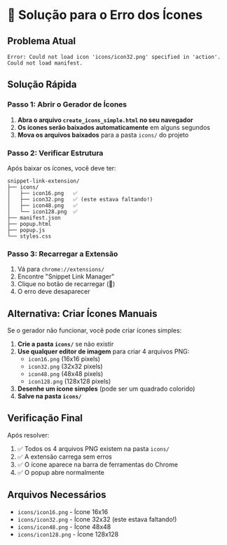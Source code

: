 # 🔧 Solução para o Erro dos Ícones

## Problema Atual
```
Error: Could not load icon 'icons/icon32.png' specified in 'action'.
Could not load manifest.
```

## Solução Rápida

### Passo 1: Abrir o Gerador de Ícones
1. **Abra o arquivo `create_icons_simple.html` no seu navegador**
2. **Os ícones serão baixados automaticamente** em alguns segundos
3. **Mova os arquivos baixados** para a pasta `icons/` do projeto

### Passo 2: Verificar Estrutura
Após baixar os ícones, você deve ter:
```
snippet-link-extension/
├── icons/
│   ├── icon16.png   ✅
│   ├── icon32.png   ✅ (este estava faltando!)
│   ├── icon48.png   ✅
│   └── icon128.png  ✅
├── manifest.json
├── popup.html
├── popup.js
└── styles.css
```

### Passo 3: Recarregar a Extensão
1. Vá para `chrome://extensions/`
2. Encontre "Snippet Link Manager"
3. Clique no botão de recarregar (🔄)
4. O erro deve desaparecer

## Alternativa: Criar Ícones Manuais

Se o gerador não funcionar, você pode criar ícones simples:

1. **Crie a pasta `icons/`** se não existir
2. **Use qualquer editor de imagem** para criar 4 arquivos PNG:
   - `icon16.png` (16x16 pixels)
   - `icon32.png` (32x32 pixels) 
   - `icon48.png` (48x48 pixels)
   - `icon128.png` (128x128 pixels)
3. **Desenhe um ícone simples** (pode ser um quadrado colorido)
4. **Salve na pasta `icons/`**

## Verificação Final

Após resolver:
1. ✅ Todos os 4 arquivos PNG existem na pasta `icons/`
2. ✅ A extensão carrega sem erros
3. ✅ O ícone aparece na barra de ferramentas do Chrome
4. ✅ O popup abre normalmente

## Arquivos Necessários

- `icons/icon16.png` - Ícone 16x16
- `icons/icon32.png` - Ícone 32x32 (este estava faltando!)
- `icons/icon48.png` - Ícone 48x48  
- `icons/icon128.png` - Ícone 128x128

